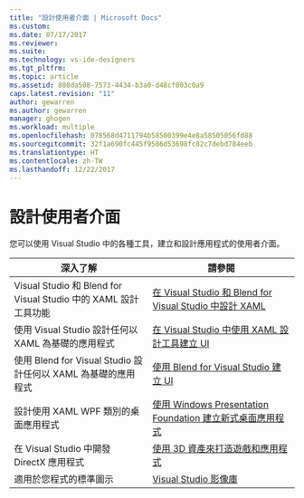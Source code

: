 ```yaml
---
title: "設計使用者介面 | Microsoft Docs"
ms.custom: 
ms.date: 07/17/2017
ms.reviewer: 
ms.suite: 
ms.technology: vs-ide-designers
ms.tgt_pltfrm: 
ms.topic: article
ms.assetid: 880da508-7573-4434-b3a0-d48cf003c0a9
caps.latest.revision: "11"
author: gewarren
ms.author: gewarren
manager: ghogen
ms.workload: multiple
ms.openlocfilehash: 078568d4711794b58500399e4e8a58505056fd88
ms.sourcegitcommit: 32f1a690fc445f9586d53698fc82c7debd784eeb
ms.translationtype: HT
ms.contentlocale: zh-TW
ms.lasthandoff: 12/22/2017
---
```

# <a name="designing-user-interfaces"></a>設計使用者介面
您可以使用 Visual Studio 中的各種工具，建立和設計應用程式的使用者介面。
  
|深入了解|請參閱|
|-------------------------|---------|
| Visual Studio 和 Blend for Visual Studio 中的 XAML 設計工具功能 | [在 Visual Studio 和 Blend for Visual Studio 中設計 XAML](../designers/designing-xaml-in-visual-studio.md) |
| 使用 Visual Studio 設計任何以 XAML 為基礎的應用程式|[在 Visual Studio 中使用 XAML 設計工具建立 UI](creating-a-ui-by-using-xaml-designer-in-visual-studio.md) |
| 使用 Blend for Visual Studio 設計任何以 XAML 為基礎的應用程式 | [使用 Blend for Visual Studio 建立 UI](creating-a-ui-by-using-blend-for-visual-studio.md) |
|設計使用 XAML WPF 類別的桌面應用程式 | [使用 Windows Presentation Foundation 建立新式桌面應用程式](../designers/create-modern-desktop-applications-with-windows-presentation-foundation.md) |
| 在 Visual Studio 中開發 DirectX 應用程式 | [使用 3D 資產來打造遊戲和應用程式](../designers/working-with-3-d-assets-for-games-and-apps.md) |
| 適用於您程式的標準圖示 | [Visual Studio 影像庫](../designers/the-visual-studio-image-library.md) |
